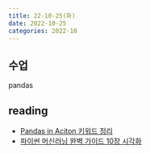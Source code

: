 ```yaml
---
title: 22-10-25(화)
date: 2022-10-25
categories: 2022-10
---
```


## 수업

pandas

## reading

- [Pandas in Aciton 키워드 정리](../../books/pandas_in_action/pandas_in_action_keywords.md)
- [파이썬 머신러닝 완벽 가이드 10장 시각화](../../review/visualization/pyplot.md)
